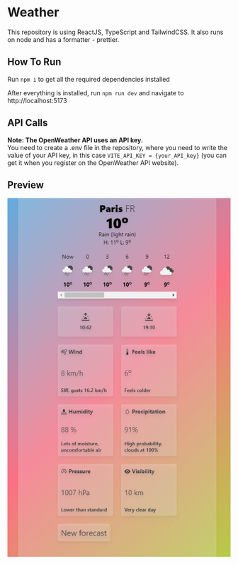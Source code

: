 # Weather
This repository is using ReactJS, TypeScript and TailwindCSS. It also runs on node and has a formatter - prettier.

## How To Run
Run `npm i` to get all the required dependencies installed

After everything is installed, run `npm run dev` and navigate to http://localhost:5173

## API Calls
**Note: The OpenWeather API uses an API key.**<br> You need to create a .env file in the repository, where you need to write the value of your API key, in this case `VITE_API_KEY = {your_API_key}` (you can get it when you register on the OpenWeather API website).

## Preview
![Forecast preview](weather-forecast.png)